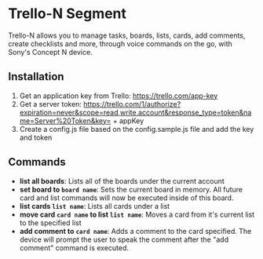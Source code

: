 Trello-N Segment
=======================

Trello-N allows you to manage tasks, boards, lists, cards, add comments, create checklists and more, through voice commands on the go, with Sony's Concept N device.

Installation
-------------
1. Get an application key from Trello: <https://trello.com/app-key>
2. Get a server token: <https://trello.com/1/authorize?expiration=never&scope=read,write,account&response_type=token&name=Server%20Token&key=> + appKey  
3. Create a config.js file based on the config.sample.js file and add the key and token

Commands
-------------

- **list all boards**: Lists all of the boards under the current account
- **set board to ```board name```**: Sets the current board in memory. All future card and list commands will now be executed inside of this board.
- **list cards ```list name```**: Lists all cards under a list
- **move card ```card name``` to list ```list name```**: Moves a card from it's current list to the specified list
- **add comment to ```card name```**: Adds a comment to the card specified. The device will prompt the user to speak the comment after the "add comment" command is executed.